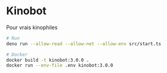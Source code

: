 # Kinobot

Pour vrais kinophiles

```sh
# Run
deno run --allow-read --allow-net --allow-env src/start.ts

# Docker
docker build -t kinobot:3.0.0 .
docker run --env-file .env kinobot:3.0.0
```

